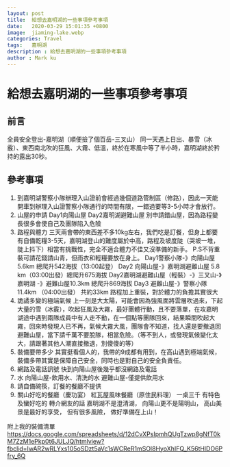 ```yaml
---
layout: post
title:  給想去嘉明湖的一些事項參考事項
date:   2020-03-29 15:01:35 +0800
image:  jiaming-lake.webp
categories: Travel
tags:   嘉明湖
description : 給想去嘉明湖的一些事項參考事項
author : Mark ku
--- 
```


# 給想去嘉明湖的一些事項參考事項

## 前言
全員安全登出-嘉明湖（順便撿了個百岳-三叉山）
同一天遇上日出、暴雪（冰霰）、東西南北吹的狂風、大霧、低溫，終於在寒風中等了半小時，嘉明湖終於矜持的露出30秒。

## 參考事項
1. 到嘉明湖警察小隊辦理入山證前會經過幾個道路管制區（修路），因此一天能開車到辦理入山證警察小隊通行的時間有限，一錯過要等3-5小時才會放行。
2. 山屋的申請
Day1向陽山屋
Day2嘉明湖避難山屋
別申請錯山屋，因為路程變長很多會使自己及團隊陷入危險
3. 路程與體力
三天兩會帶的東西差不多10kg左右，我們吃是訂餐，但身上都要有自備乾糧3-5天，嘉明湖登山的難度屬於中高，路程及坡度陡（哭坡一堆，陡上抖下）相當有挑戰性，完全不適合體力不佳又沒準備的新手。
P.S不背重裝可請花錢請山青，但雨衣和輕糧要放在身上。
Day1警察小隊-》向陽山屋 5.6km 總爬升542海拔（13:00起登）
Day2 向陽山屋-》嘉明湖避難山屋 5.8 km（03:00出發）總爬升675海拔
Day2嘉明湖避難山屋（輕裝）-》三叉山-》嘉明湖 -》避難山屋10.3km 總爬升869海拔
Day3 避難山屋-》警察小隊 11.4km
（04:00出發）
共約33km 
路程加上重裝，對於體力的負擔其實很大
4. 詭譎多變的極端氣候
上一刻是大太陽，可能會因為強風面將雲層吹過來，下起大量的雪（冰霰），吹起狂風及大霧，最好團體行動，且不要落單，在攻嘉明湖途中遇到兩隊成員中有人走不動，在一個點等團隊回來，結果瞬間吹起大霧，回來時發現人已不再，氣候大霧大風，團隊會不知道，找人還是要撤退回避難山屋，當下請千萬不要脫隊，相當危險。（等不到人，或發現氣候變化太大，請跟著其他人潮直接撤退，別傻傻的等）
5. 裝備要帶多少
其實挺看個人的，我帶的9成都有用到，在高山遇到極端氣候，裝備多帶其實是保障自己安全，同時也是對自己的安全負責任。
6. 網路及電話訊號
快到向陽山屋後幾乎都沒網路及電話
7. 水
向陽山屋-飲用水、清洗的水
避難山屋-僅提供飲用水
8. 請自備碗筷，訂餐的餐廳不提供
9. 關山好吃的餐廳（慶功宴）
紅瓦屋風味餐廳（原住民料理）
一桌三千 有特色及蠻好吃的
轉介網友的話
嘉明湖不是澄清湖，
向陽山更不是陽明山，
高山美景是最好的享受，
但有很多風險，
做好準備在上山！

附上我的裝備清單
https://docs.google.com/spreadsheets/d/12dCvXPsIpmhQUgTzwp8gNfT0kM7ZzM1ePkp0t6JULJQ/htmlview?fbclid=IwAR2wRLYxs105oSDzt5aVc1sWCReR1mSOl8HyoXhIFQ_K56tHlDO6Pfry_6Q


